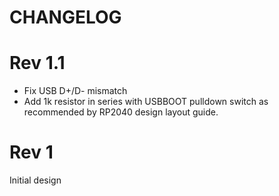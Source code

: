 # CHANGELOG

# Rev 1.1

- Fix USB D+/D- mismatch
- Add 1k resistor in series with USBBOOT pulldown switch as recommended by RP2040 design layout guide.

# Rev 1

Initial design

